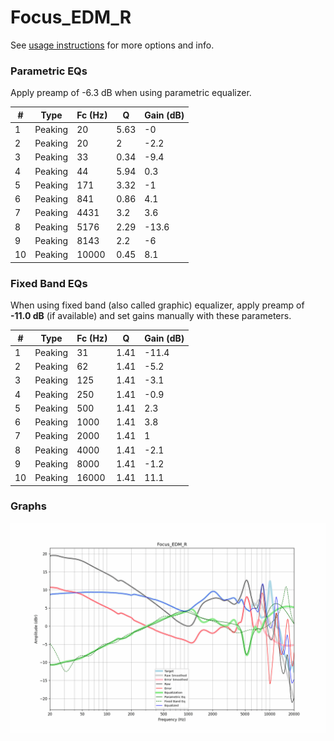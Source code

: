 # Focus_EDM_R
See [usage instructions](https://github.com/jaakkopasanen/AutoEq#usage) for more options and info.

### Parametric EQs
Apply preamp of -6.3 dB when using parametric equalizer.

|   # | Type    |   Fc (Hz) |    Q |   Gain (dB) |
|-----|---------|-----------|------|-------------|
|   1 | Peaking |        20 | 5.63 |        -0   |
|   2 | Peaking |        20 | 2    |        -2.2 |
|   3 | Peaking |        33 | 0.34 |        -9.4 |
|   4 | Peaking |        44 | 5.94 |         0.3 |
|   5 | Peaking |       171 | 3.32 |        -1   |
|   6 | Peaking |       841 | 0.86 |         4.1 |
|   7 | Peaking |      4431 | 3.2  |         3.6 |
|   8 | Peaking |      5176 | 2.29 |       -13.6 |
|   9 | Peaking |      8143 | 2.2  |        -6   |
|  10 | Peaking |     10000 | 0.45 |         8.1 |

### Fixed Band EQs
When using fixed band (also called graphic) equalizer, apply preamp of **-11.0 dB** (if available) and set gains manually with these parameters.

|   # | Type    |   Fc (Hz) |    Q |   Gain (dB) |
|-----|---------|-----------|------|-------------|
|   1 | Peaking |        31 | 1.41 |       -11.4 |
|   2 | Peaking |        62 | 1.41 |        -5.2 |
|   3 | Peaking |       125 | 1.41 |        -3.1 |
|   4 | Peaking |       250 | 1.41 |        -0.9 |
|   5 | Peaking |       500 | 1.41 |         2.3 |
|   6 | Peaking |      1000 | 1.41 |         3.8 |
|   7 | Peaking |      2000 | 1.41 |         1   |
|   8 | Peaking |      4000 | 1.41 |        -2.1 |
|   9 | Peaking |      8000 | 1.41 |        -1.2 |
|  10 | Peaking |     16000 | 1.41 |        11.1 |

### Graphs
![](./Focus_EDM_R.png)
